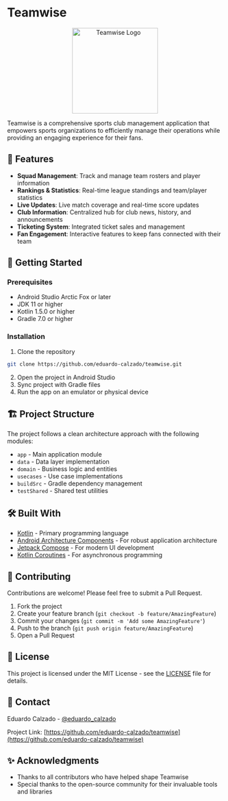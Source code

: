 # Teamwise

<p align="center">
  <img src="docs/assets/logo.png" alt="Teamwise Logo" width="200"/>
</p>

Teamwise is a comprehensive sports club management application that empowers sports organizations to efficiently manage their operations while providing an engaging experience for their fans.

## 🌟 Features

- **Squad Management**: Track and manage team rosters and player information
- **Rankings & Statistics**: Real-time league standings and team/player statistics
- **Live Updates**: Live match coverage and real-time score updates
- **Club Information**: Centralized hub for club news, history, and announcements
- **Ticketing System**: Integrated ticket sales and management
- **Fan Engagement**: Interactive features to keep fans connected with their team

## 🚀 Getting Started

### Prerequisites

- Android Studio Arctic Fox or later
- JDK 11 or higher
- Kotlin 1.5.0 or higher
- Gradle 7.0 or higher

### Installation

1. Clone the repository
```bash
git clone https://github.com/eduardo-calzado/teamwise.git
```
2. Open the project in Android Studio
3. Sync project with Gradle files
4. Run the app on an emulator or physical device

## 🏗️ Project Structure

The project follows a clean architecture approach with the following modules:

- `app` - Main application module
- `data` - Data layer implementation
- `domain` - Business logic and entities
- `usecases` - Use case implementations
- `buildSrc` - Gradle dependency management
- `testShared` - Shared test utilities

## 🛠️ Built With

- [Kotlin](https://kotlinlang.org/) - Primary programming language
- [Android Architecture Components](https://developer.android.com/topic/libraries/architecture) - For robust application architecture
- [Jetpack Compose](https://developer.android.com/jetpack/compose) - For modern UI development
- [Kotlin Coroutines](https://kotlinlang.org/docs/coroutines-overview.html) - For asynchronous programming

## 🤝 Contributing

Contributions are welcome! Please feel free to submit a Pull Request.

1. Fork the project
2. Create your feature branch (`git checkout -b feature/AmazingFeature`)
3. Commit your changes (`git commit -m 'Add some AmazingFeature'`)
4. Push to the branch (`git push origin feature/AmazingFeature`)
5. Open a Pull Request

## 📝 License

This project is licensed under the MIT License - see the [LICENSE](LICENSE) file for details.

## 📧 Contact

Eduardo Calzado - [@eduardo_calzado](https://twitter.com/eduardo_calzado)

Project Link: [https://github.com/eduardo-calzado/teamwise](https://github.com/eduardo-calzado/teamwise)

## ✨ Acknowledgments

- Thanks to all contributors who have helped shape Teamwise
- Special thanks to the open-source community for their invaluable tools and libraries

